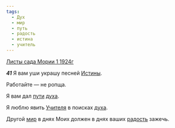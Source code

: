 ```yaml
---
tags:
  - Дух
  - мир
  - путь
  - радость
  - истина
  - учитель
---
```


[Листы сада Мории 1 1924г](https://127.0.0.1:4002/agni/1924)

___41___
Я вам уши украшу песней [Истины](../../../tags/#истина).   

Работайте — не ропща.   

Я вам дал [пути](../../../tags/#путь) [духа](../../../tags/#Дух).   

Я люблю явить [Учителя](../../../tags/#учитель) в поисках [духа](../../../tags/#Дух).   

Другой [мир](../../../tags/#мир) в днях Моих должен в днях ваших [радость](../../../tags/#радость) зажечь.   

